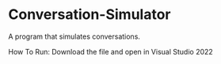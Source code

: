 # Conversation-Simulator
A program that simulates conversations. 

How To Run: Download the file and open in Visual Studio 2022
